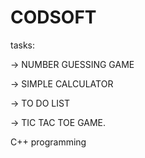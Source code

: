 # CODSOFT 

tasks:

-> NUMBER GUESSING GAME 

-> SIMPLE CALCULATOR 

-> TO DO LIST

-> TIC TAC TOE GAME.

C++ programming 

